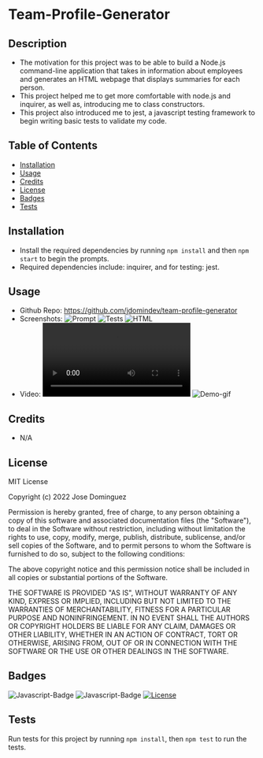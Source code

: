 # Team-Profile-Generator
## Description
- The motivation for this project was to be able to build a Node.js command-line application that takes in information about employees and generates an HTML webpage that displays summaries for each person.
- This project helped me to get more comfortable with node.js and inquirer, as well as, introducing me to class constructors.
- This project also introduced me to jest, a javascript testing framework to begin writing basic tests to validate my code.
## Table of Contents
- [Installation](#installation)
- [Usage](#usage)
- [Credits](#credits)
- [License](#license)
- [Badges](#badges)
- [Tests](#tests)
## Installation
- Install the required dependencies by running ```npm install``` and then ```npm start``` to begin the prompts.
- Required dependencies include: inquirer, and for testing: jest.
## Usage
- Github Repo: https://github.com/jdomindev/team-profile-generator
- Screenshots:
    ![Prompt](./images/screenshot.png)
    ![Tests](./images/screenshot.png)
    ![HTML](./images/screenshot.png)
- Video:
    ![Demo-video](./images/demo-video.mp4)
    ![Demo-gif](./images/demo-video.gif)
## Credits
- N/A
## License
MIT License

Copyright (c) 2022 Jose Dominguez

Permission is hereby granted, free of charge, to any person obtaining a copy of this software and associated documentation files (the "Software"), to deal in the Software without restriction, including without limitation the rights to use, copy, modify, merge, publish, distribute, sublicense, and/or sell copies of the Software, and to permit persons to whom the Software is furnished to do so, subject to the following conditions:

The above copyright notice and this permission notice shall be included in all copies or substantial portions of the Software.

THE SOFTWARE IS PROVIDED "AS IS", WITHOUT WARRANTY OF ANY KIND, EXPRESS OR IMPLIED, INCLUDING BUT NOT LIMITED TO THE WARRANTIES OF MERCHANTABILITY, FITNESS FOR A PARTICULAR PURPOSE AND NONINFRINGEMENT. IN NO EVENT SHALL THE AUTHORS OR COPYRIGHT HOLDERS BE LIABLE FOR ANY CLAIM, DAMAGES OR OTHER LIABILITY, WHETHER IN AN ACTION OF CONTRACT, TORT OR OTHERWISE, ARISING FROM, OUT OF OR IN CONNECTION WITH THE SOFTWARE OR THE USE OR OTHER DEALINGS IN THE SOFTWARE.
## Badges
![Javascript-Badge](https://img.shields.io/badge/Code-Javascript-yellow)
![Javascript-Badge](https://img.shields.io/badge/Code-Node.js-green)
[![License](https://img.shields.io/badge/License-MIT-lightgrey.svg)](https://opensource.org/licenses/MIT)
## Tests
Run tests for this project by running ```npm install```, then ```npm test``` to run the tests.